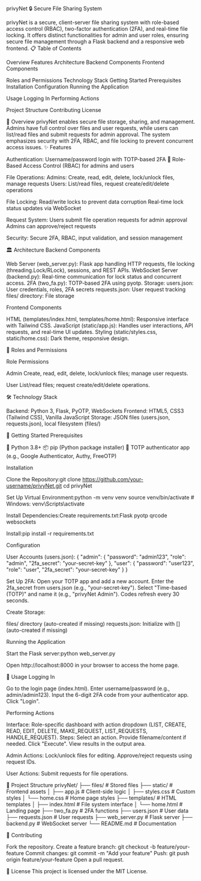 privyNet 🔒 Secure File Sharing System

privyNet is a secure, client-server file sharing system with role-based access control (RBAC), two-factor authentication (2FA), and real-time file locking. It offers distinct functionalities for admin and user roles, ensuring secure file management through a Flask backend and a responsive web frontend.
📋 Table of Contents

Overview
Features
Architecture
Backend Components
Frontend Components


Roles and Permissions
Technology Stack
Getting Started
Prerequisites
Installation
Configuration
Running the Application


Usage
Logging In
Performing Actions


Project Structure
Contributing
License

🌟 Overview
privyNet enables secure file storage, sharing, and management. Admins have full control over files and user requests, while users can list/read files and submit requests for admin approval. The system emphasizes security with 2FA, RBAC, and file locking to prevent concurrent access issues.
✨ Features

Authentication:
Username/password login with TOTP-based 2FA 🔐
Role-Based Access Control (RBAC) for admins and users


File Operations:
Admins: Create, read, edit, delete, lock/unlock files, manage requests
Users: List/read files, request create/edit/delete operations


File Locking:
Read/write locks to prevent data corruption
Real-time lock status updates via WebSocket


Request System:
Users submit file operation requests for admin approval
Admins can approve/reject requests


Security:
Secure 2FA, RBAC, input validation, and session management



🏛 Architecture
Backend Components

Web Server (web_server.py): Flask app handling HTTP requests, file locking (threading.Lock/RLock), sessions, and REST APIs.
WebSocket Server (backend.py): Real-time communication for lock status and concurrent access.
2FA (two_fa.py): TOTP-based 2FA using pyotp.
Storage:
users.json: User credentials, roles, 2FA secrets
requests.json: User request tracking
files/ directory: File storage



Frontend Components

HTML (templates/index.html, templates/home.html): Responsive interface with Tailwind CSS.
JavaScript (static/app.js): Handles user interactions, API requests, and real-time UI updates.
Styling (static/styles.css, static/home.css): Dark theme, responsive design.

👥 Roles and Permissions



Role
Permissions



Admin
Create, read, edit, delete, lock/unlock files; manage user requests.


User
List/read files; request create/edit/delete operations.


🛠 Technology Stack

Backend: Python 3, Flask, PyOTP, WebSockets
Frontend: HTML5, CSS3 (Tailwind CSS), Vanilla JavaScript
Storage: JSON files (users.json, requests.json), local filesystem (files/)

🚀 Getting Started
Prerequisites

🐍 Python 3.8+
📦 pip (Python package installer)
📱 TOTP authenticator app (e.g., Google Authenticator, Authy, FreeOTP)

Installation

Clone the Repository:git clone https://github.com/your-username/privyNet.git
cd privyNet


Set Up Virtual Environment:python -m venv venv
source venv/bin/activate  # Windows: venv\Scripts\activate


Install Dependencies:Create requirements.txt:Flask
pyotp
qrcode
websockets

Install:pip install -r requirements.txt



Configuration

User Accounts (users.json):
{
  "admin": {
    "password": "admin123",
    "role": "admin",
    "2fa_secret": "your-secret-key"
  },
  "user": {
    "password": "user123",
    "role": "user",
    "2fa_secret": "your-secret-key"
  }
}


Set Up 2FA:
Open your TOTP app and add a new account.
Enter the 2fa_secret from users.json (e.g., "your-secret-key").
Select "Time-based (TOTP)" and name it (e.g., "privyNet Admin").
Codes refresh every 30 seconds.




Create Storage:

files/ directory (auto-created if missing)
requests.json: Initialize with [] (auto-created if missing)



Running the Application

Start the Flask server:python web_server.py


Open http://localhost:8000 in your browser to access the home page.

📖 Usage
Logging In

Go to the login page (index.html).
Enter username/password (e.g., admin/admin123).
Input the 6-digit 2FA code from your authenticator app.
Click "Login".

Performing Actions

Interface: Role-specific dashboard with action dropdown (LIST, CREATE, READ, EDIT, DELETE, MAKE_REQUEST, LIST_REQUESTS, HANDLE_REQUEST).
Steps:
Select an action.
Provide filename/content if needed.
Click "Execute".
View results in the output area.


Admin Actions:
Lock/unlock files for editing.
Approve/reject requests using request IDs.


User Actions:
Submit requests for file operations.



📂 Project Structure
privyNet/
├── files/               # Stored files
├── static/              # Frontend assets
│   ├── app.js           # Client-side logic
│   ├── styles.css      # Custom styles
│   └── home.css        # Home page styles
├── templates/           # HTML templates
│   ├── index.html      # File system interface
│   └── home.html       # Landing page
├── two_fa.py           # 2FA functions
├── users.json          # User data
├── requests.json       # User requests
├── web_server.py       # Flask server
├── backend.py          # WebSocket server
└── README.md           # Documentation

🤝 Contributing

Fork the repository.
Create a feature branch: git checkout -b feature/your-feature
Commit changes: git commit -m "Add your feature"
Push: git push origin feature/your-feature
Open a pull request.

📜 License
This project is licensed under the MIT License.
